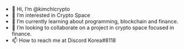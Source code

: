 - 👋 Hi, I’m @kimchicrypto
- 👀 I’m interested in Crypto Space
- 🌱 I’m currently learning about programming, blockchain and finance.
- 💞️ I’m looking to collaborate on a project in crypto space focused in finance.
- 📫 How to reach me at Discord Korea#8118

<!---
kimchicrypto/kimchicrypto is a ✨ special ✨ repository because its `README.md` (this file) appears on your GitHub profile.
You can click the Preview link to take a look at your changes.
--->
